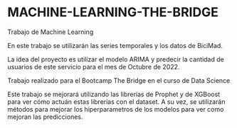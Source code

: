 # MACHINE-LEARNING-THE-BRIDGE


Trabajo de Machine Learning 

En este trabajo se utilizarán las series temporales y los datos de BiciMad. 

La idea del proyecto es utilizar el modelo ARIMA y predecir la cantidad de usuarios de este servicio para el mes de Octubre de 2022. 

Trabajo realizado para el Bootcamp The Bridge en el curso de Data Science

Este trabajo se mejorará utilizando las librerías de Prophet y de XGBoost para ver cómo actuán estas librerías con el dataset. A su vez, se utilizarán métodos para mejorar los hiperparametros de los modelos para ver como mejoran las predicciones. 
